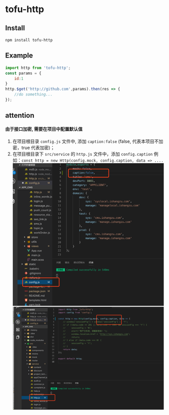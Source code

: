 # tofu-http

## Install
```shell
npm install tofu-http
```

## Example
``` javascript
import http from 'tofu-http';
const params = {
    id:1
}
http.$get('http://github.com',params).then(res => {
    //do something...
});
```

## attention
#### 由于接口加密, 需要在项目中配置默认值
1. 在项目根目录 `config.js` 文件中, 添加 `caption:false` (false, 代表本项目不加密，true 代表加密)；
2. 在项目根目录下 `src/service` 的 `http.js` 文件中，添加 `config.caption` 例如：`const http = new Http(config.mock, config.caption, data => ....`
![项目 config 设置](./static/img/tofu_http_01.png)
![项目 http 设置](./static/img/tofu_http_02.png)